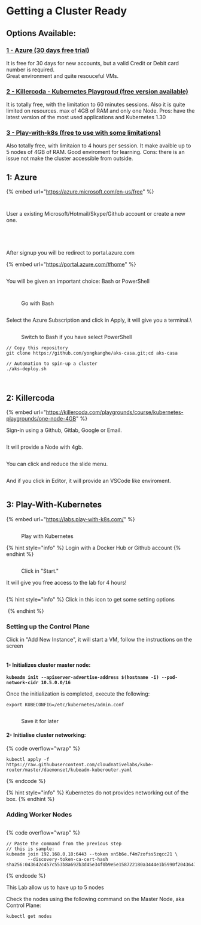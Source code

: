 # Getting a Cluster Ready

## Options Available:

### [1 - Azure (30 days free trial)](getting-a-cluster-ready.md#id-1-azure)

It is free for 30 days for new accounts, but a valid Credit or Debit card number is required.\
Great environment and quite resouceful VMs.

### [2 - Killercoda - Kubernetes Playgroud (free version available)](getting-a-cluster-ready.md#id-2-killercoda)

It is totally free, with the limitation to 60 minutes sessions. Also it is quite limited on resources. max of 4GB of RAM and only one Node. Pros: have the latest version of the most used applications and Kubernetes 1.30

### [3 - Play-with-k8s (free to use with some limitations)](getting-a-cluster-ready.md#id-3-play-with-kubernetes)

Also totally free, with limitaion to 4 hours per session. It make avaible up to 5 nodes of 4GB of RAM. Good enviroment for learning. Cons: there is an issue not make the cluster accessible from outside.



## 1: Azure

{% embed url="https://azure.microsoft.com/en-us/free" %}

<figure><img src=".gitbook/assets/image.png" alt=""><figcaption></figcaption></figure>

<figure><img src=".gitbook/assets/image (1).png" alt=""><figcaption></figcaption></figure>

User a existing Microsoft/Hotmail/Skype/Github account or create a new one.

<figure><img src=".gitbook/assets/image (2).png" alt=""><figcaption></figcaption></figure>

<figure><img src=".gitbook/assets/image (3).png" alt=""><figcaption></figcaption></figure>

<figure><img src=".gitbook/assets/image (4).png" alt=""><figcaption></figcaption></figure>

<figure><img src=".gitbook/assets/image (5).png" alt=""><figcaption></figcaption></figure>

After signup you will be redirect to portal.azure.com

{% embed url="https://portal.azure.com/#home" %}

<figure><img src=".gitbook/assets/image (7).png" alt=""><figcaption></figcaption></figure>

You will be given an important choice: Bash or PowerShell

<figure><img src=".gitbook/assets/image (11).png" alt=""><figcaption></figcaption></figure>

<figure><img src=".gitbook/assets/image (10).png" alt=""><figcaption><p>Go with Bash</p></figcaption></figure>

<figure><img src=".gitbook/assets/image (12).png" alt=""><figcaption></figcaption></figure>

Select the Azure Subscription and click in Apply, it will give you a terminal.\


<figure><img src=".gitbook/assets/image (13).png" alt=""><figcaption><p>Switch to Bash if you have select PowerShell</p></figcaption></figure>

```
// Copy this repository
git clone https://github.com/yongkanghe/aks-casa.git;cd aks-casa
```

```
// Automation to spin-up a cluster
./aks-deploy.sh
```

<figure><img src=".gitbook/assets/image (14).png" alt=""><figcaption></figcaption></figure>

<figure><img src=".gitbook/assets/image (15).png" alt=""><figcaption></figcaption></figure>

## 2: Killercoda

{% embed url="https://killercoda.com/playgrounds/course/kubernetes-playgrounds/one-node-4GB" %}

Sign-in using a Github, Gitlab, Google or Email.

<figure><img src=".gitbook/assets/image (20).png" alt=""><figcaption></figcaption></figure>

It will provide a Node with 4gb.

<figure><img src=".gitbook/assets/image (21).png" alt=""><figcaption></figcaption></figure>

You can click and reduce the slide menu.&#x20;

<figure><img src=".gitbook/assets/image (22).png" alt=""><figcaption></figcaption></figure>

And if you click in Editor, it will provide an VSCode like enviroment.

<figure><img src=".gitbook/assets/image (23).png" alt=""><figcaption></figcaption></figure>

## 3: Play-With-Kubernetes



{% embed url="https://labs.play-with-k8s.com/" %}

<figure><img src=".gitbook/assets/image (24).png" alt=""><figcaption><p>Play with Kubernetes</p></figcaption></figure>

{% hint style="info" %}
Login with a Docker Hub or Github account
{% endhint %}

<figure><img src=".gitbook/assets/image (2) (1).png" alt=""><figcaption><p>Click in "Start."</p></figcaption></figure>

It will give you free access to the lab for 4 hours!

<figure><img src=".gitbook/assets/image (3) (1).png" alt=""><figcaption></figcaption></figure>

{% hint style="info" %}
Click in this icon to get some setting options

<img src=".gitbook/assets/image (5) (1).png" alt="" data-size="original"><img src=".gitbook/assets/image (6) (1).png" alt="" data-size="original">
{% endhint %}

### Setting up the Control Plane

Click in "Add New Instance", it will start a VM, follow the instructions on the screen

<figure><img src=".gitbook/assets/image (4) (1).png" alt=""><figcaption></figcaption></figure>

#### 1- Initializes cluster master node:

<pre data-overflow="wrap"><code><strong>kubeadm init --apiserver-advertise-address $(hostname -i) --pod-network-cidr 10.5.0.0/16
</strong></code></pre>

Once the initialization is completed, execute the following:

```
export KUBECONFIG=/etc/kubernetes/admin.conf
```

<figure><img src=".gitbook/assets/image (8) (1).png" alt=""><figcaption><p>Save it for later</p></figcaption></figure>

#### 2- Initialise cluster networking:

{% code overflow="wrap" %}
```
kubectl apply -f https://raw.githubusercontent.com/cloudnativelabs/kube-router/master/daemonset/kubeadm-kuberouter.yaml
```
{% endcode %}

{% hint style="info" %}
Kubernetes do not provides networking out of the box.
{% endhint %}

### Adding Worker Nodes

<figure><img src=".gitbook/assets/image (9) (1).png" alt=""><figcaption></figcaption></figure>

{% code overflow="wrap" %}
```
// Paste the command from the previous step
// this is sample:
kubeadm join 192.168.0.18:6443 --token xn5b6e.f4m7zofss5zqcc21 \
        --discovery-token-ca-cert-hash sha256:043642c457c553b8a692b3d45e34f0b9e5e158722180a3444e1b5990f2043647
```
{% endcode %}



This Lab allow us to have up to 5 nodes

Check the nodes using the following command  on the Master Node, aka Control Plane:

```
kubectl get nodes
```

<figure><img src=".gitbook/assets/image (10) (1).png" alt=""><figcaption></figcaption></figure>

